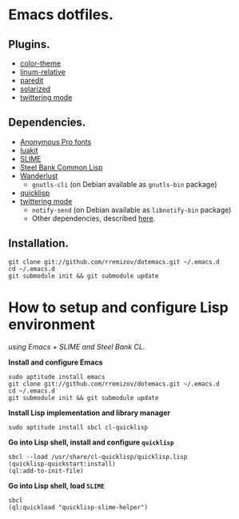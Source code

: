 Emacs dotfiles.
===============

Plugins.
--------

*	[color-theme][color-theme]
*	[linum-relative][linum-relative]
*	[paredit][paredit]
*	[solarized][solarized]
*	[twittering mode][twittering-mode]


Dependencies.
-------------

*	[Anonymous Pro fonts][anonymous-pro]
*	[luakit][luakit]
*	[SLIME][slime]
*	[Steel Bank Common Lisp][sbcl]
*	[Wanderlust][wanderlust]
	*	`gnutls-cli` (on Debian available as `gnutls-bin` package)
*	[quicklisp][quicklisp]
*	[twittering mode][twittering-mode]
	*	`notify-send` (on Debian available as `libnotify-bin` package)
	*	Other dependencies, described [here][twittering-mode].


Installation.
-------------

	git clone git://github.com/rremizov/dotemacs.git ~/.emacs.d
	cd ~/.emacs.d
	git submodule init && git submodule update


How to setup and configure Lisp environment
===========================================
_using Emacs + SLIME and Steel Bank CL._

__Install and configure Emacs__

	sudo aptitude install emacs
	git clone git://github.com/rremizov/dotemacs.git ~/.emacs.d
	cd ~/.emacs.d
	git submodule init && git submodule update

__Install Lisp implementation and library manager__

	sudo aptitude install sbcl cl-quicklisp

__Go into Lisp shell, install and configure `quicklisp`__

	sbcl --load /usr/share/cl-quicklisp/quicklisp.lisp
	(quicklisp-quickstart:install)
	(ql:add-to-init-file)

__Go into Lisp shell, load `SLIME`__

	sbcl
	(ql:quickload "quicklisp-slime-helper")


[anonymous-pro]: http://www.marksimonson.com/fonts/view/anonymous-pro
[color-theme]: http://www.nongnu.org/color-theme/
[linum-relative]: https://github.com/coldnew/linum-relative
[luakit]: https://github.com/mason-larobina/luakit/
[paredit]: http://mumble.net/~campbell/emacs/paredit.el
[quicklisp]: http://www.quicklisp.org/
[sbcl]: http://www.sbcl.org/
[slime]: http://common-lisp.net/project/slime/
[solarized]: https://github.com/sellout/emacs-color-theme-solarized
[twittering-mode]: https://github.com/hayamiz/twittering-mode/
[wanderlust]: https://github.com/wanderlust/wanderlust

